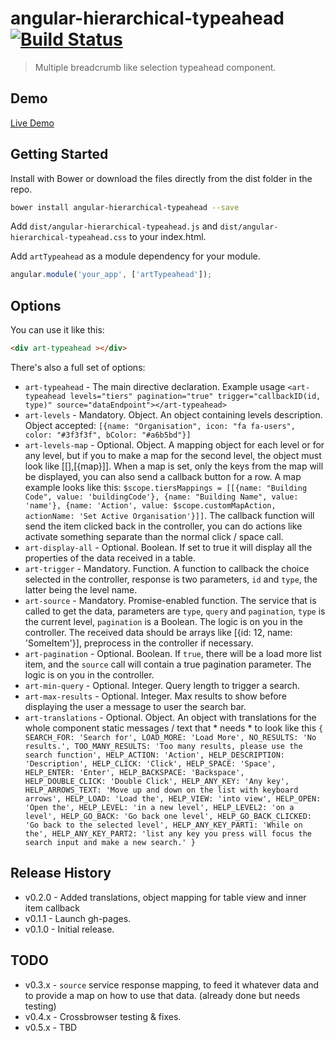 # angular-hierarchical-typeahead [![Build Status](https://travis-ci.org/arthurianx/angular-hierarchical-typeahead.png?branch=master)](https://travis-ci.org/arthurianx/angular-hierarchical-typeahead)

> Multiple breadcrumb like selection typeahead component.

## Demo

[Live Demo](http://arthurianx.github.io/angular-hierarchical-typeahead/demo)

## Getting Started

Install with Bower or download the files directly from the dist folder in the repo.

```bash
bower install angular-hierarchical-typeahead --save
```

Add `dist/angular-hierarchical-typeahead.js` and `dist/angular-hierarchical-typeahead.css` to your index.html.


Add `artTypeahead` as a module dependency for your module.

```js
angular.module('your_app', ['artTypeahead']);
```

## Options


You can use it like this:

```html
<div art-typeahead ></div>
```

There's also a full set of options:



* `art-typeahead` - The main directive declaration. Example usage `<art-typeahead levels="tiers" pagination="true" trigger="callbackID(id, type)" source="dataEndpoint"></art-typeahead>`
* `art-levels` - Mandatory. Object. An object containing levels description. Object accepted: `[{name: "Organisation", icon: "fa fa-users", color: "#3f3f3f", bColor: "#a6b5bd"}]`
* `art-levels-map` - Optional. Object. A mapping object for each level or for any level, but if you to make a map for the second level, the object must look like [[],[{map}]]. When a map is set, only the keys from the map will be displayed, you can also send a callback button for a row. A map example looks like this: `$scope.tiersMappings = [[{name: "Building Code", value: 'buildingCode'}, {name: "Building Name", value: 'name'}, {name: 'Action', value: $scope.customMapAction, actionName: 'Set Active Organisation'}]]`. The callback function will send the item clicked back in the controller, you can do actions like activate something separate than the normal click / space call.
* `art-display-all` - Optional. Boolean. If set to true it will display all the properties of the data received in a table.
* `art-trigger` - Mandatory.  Function. A function to callback the choice selected in the controller, response is two parameters, `id` and `type`, the latter being the level name.
* `art-source` - Mandatory.  Promise-enabled function. The service that is called to get the data, parameters are `type`, `query` and `pagination`, `type` is the current level, `pagination` is a Boolean. The logic is on you in the controller. The received data should be arrays like [{id: 12, name: 'SomeItem'}], preprocess in the controller if necessary.
* `art-pagination` - Optional. Boolean. If `true`, there will be a load more list item, and the `source` call will contain a true pagination parameter. The logic is on you in the controller.
* `art-min-query` - Optional. Integer. Query length to trigger a search.
* `art-max-results` - Optional. Integer. Max results to show before displaying the user a message to user the search bar.
* `art-translations` - Optional. Object. An object with translations for the whole component static messages / text that * needs * to look like this ```{
        SEARCH_FOR: 'Search for',
        LOAD_MORE: 'Load More',
        NO_RESULTS: 'No results.',
        TOO_MANY_RESULTS: 'Too many results, please use the search function',
        HELP_ACTION: 'Action',
        HELP_DESCRIPTION: 'Description',
        HELP_CLICK: 'Click',
        HELP_SPACE: 'Space',
        HELP_ENTER: 'Enter',
        HELP_BACKSPACE: 'Backspace',
        HELP_DOUBLE_CLICK: 'Double Click',
        HELP_ANY_KEY: 'Any key',
        HELP_ARROWS_TEXT: 'Move up and down on the list with keyboard arrows',
        HELP_LOAD: 'Load the',
        HELP_VIEW: 'into view',
        HELP_OPEN: 'Open the',
        HELP_LEVEL: 'in a new level',
        HELP_LEVEL2: 'on a level',
        HELP_GO_BACK: 'Go back one level',
        HELP_GO_BACK_CLICKED: 'Go back to the selected level',
        HELP_ANY_KEY_PART1: 'While on the',
        HELP_ANY_KEY_PART2: 'list any key you press will focus the search input and make a new search.'
    }```




## Release History
 * v0.2.0 - Added translations, object mapping for table view and inner item callback
 * v0.1.1 - Launch gh-pages.
 * v0.1.0 - Initial release.

## TODO
 
 * v0.3.x - `source` service response mapping, to feed it whatever data and to provide a map on how to use that data. (already done but needs testing)
 * v0.4.x - Crossbrowser testing & fixes.
 * v0.5.x - TBD


